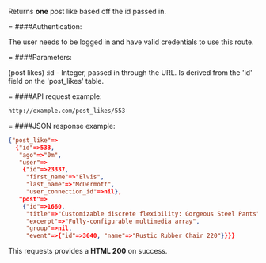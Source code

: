 <!-- --- title: GET /post_likes/:id -->

Returns **one** post like based off the id passed in.

=
####Authentication:

The user needs to be logged in and have valid credentials to use this route.

=
####Parameters:

(post likes) :id - Integer, passed in through the URL. Is derived from the 'id' field on the 'post_likes' table.

=
####API request example:
```html
http://example.com/post_likes/553
```

=
####JSON response example:

```json
{"post_like"=>
  {"id"=>533,
   "ago"=>"0m",
   "user"=>
    {"id"=>23337,
     "first_name"=>"Elvis",
     "last_name"=>"McDermott",
     "user_connection_id"=>nil},
   "post"=>
    {"id"=>1660,
     "title"=>"Customizable discrete flexibility: Gorgeous Steel Pants",
     "excerpt"=>"Fully-configurable multimedia array",
     "group"=>nil,
     "event"=>{"id"=>3640, "name"=>"Rustic Rubber Chair 220"}}}}
```

This requests provides a <strong>HTML 200</strong> on success.